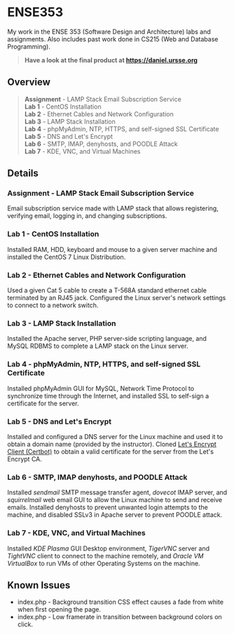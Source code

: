 # ENSE353
My work in the ENSE 353 (Software Design and Architecture) labs and assignments. Also includes past work done in CS215 (Web and Database Programming).

>**Have a look at the final product at <https://daniel.ursse.org>**

## Overview
> **Assignment** - LAMP Stack Email Subscription Service  
> **Lab 1** - CentOS Installation  
> **Lab 2** - Ethernet Cables and Network Configuration  
> **Lab 3** - LAMP Stack Installation  
> **Lab 4** - phpMyAdmin, NTP, HTTPS, and self-signed SSL Certificate  
> **Lab 5** - DNS and Let's Encrypt  
> **Lab 6** - SMTP, IMAP, denyhosts, and POODLE Attack  
> **Lab 7** - KDE, VNC, and Virtual Machines  

## Details
### Assignment - LAMP Stack Email Subscription Service
Email subscription service made with LAMP stack that allows registering, verifying email, logging in, and changing subscriptions.

### Lab 1 - CentOS Installation
Installed RAM, HDD, keyboard and mouse to a given server machine and installed the CentOS 7 Linux Distribution.

### Lab 2 - Ethernet Cables and Network Configuration
Used a given Cat 5 cable to create a T-568A standard ethernet cable terminated by an RJ45 jack. Configured the Linux server's
network settings to connect to a network switch.

### Lab 3 - LAMP Stack Installation
Installed the Apache server, PHP server-side scripting language, and MySQL RDBMS to complete a LAMP stack on the Linux server.

### Lab 4 - phpMyAdmin, NTP, HTTPS, and self-signed SSL Certificate
Installed phpMyAdmin GUI for MySQL, Network Time Protocol to synchronize time through the Internet, 
and installed SSL to self-sign a certificate for the server.

### Lab 5 - DNS and Let's Encrypt
Installed and configured a DNS server for the Linux machine and used it to obtain a domain name (provided by the instructor). 
Cloned [Let's Encrypt Client (Certbot)](https://github.com/certbot/certbot) to obtain a valid certificate for the server from the Let's Encrypt CA.

### Lab 6 - SMTP, IMAP denyhosts, and POODLE Attack
Installed *sendmail* SMTP message transfer agent, *dovecot* IMAP server, and *squirrelmail* web email GUI to allow the Linux machine to
send and receive emails. Installed denyhosts to prevent unwanted login attempts to the machine, and disabled SSLv3 in Apache server to
prevent POODLE attack.

### Lab 7 - KDE, VNC, and Virtual Machines
Installed *KDE Plasma* GUI Desktop environment, *TigerVNC* server and *TightVNC* client to connect to the machine remotely, and *Oracle VM VirtualBox*
to run VMs of other Operating Systems on the machine.

## Known Issues
*   index.php - Background transition CSS effect causes a fade from white when first opening the page.
*   index.php - Low framerate in transition between background colors on click.